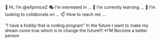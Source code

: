  👋 Hi, I’m @eXprinceZ
 🎭 I’m interested in ...
 🌱 I’m currently learning ...
 💞️ I’m looking to collaborate on ...
 📫 How to reach me ...

"I have a hobby that is coding program"
  In the future I want to make my dream come true which is to change the future!!!
*I'M Become a better person 

<!---
exprincez/eXprinceZ is a ✨ special ✨ repository because its `README.md` (this file) appears on your GitHub profile.
You can click the Preview link to take a look at your changes.
The Mentor is Back 🔙
--->
